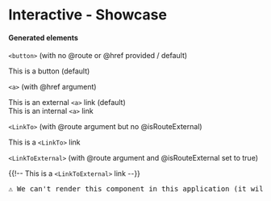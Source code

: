 <h1>Interactive - Showcase</h1>

<section data-test-percy data-section="showcase">
  

  <h4 class="dummy-h4">Generated elements</h4>

  <div class="dummy-interactive-sample">
    <p class="dummy-paragraph">
      <code class="dummy-code">&lt;button&gt;</code>
      <span class="dummy-text-small">(with no @route or @href provided / default)</span>
    </p>
    <Hds::Interactive>This is a button (default)</Hds::Interactive>
  </div>

  <div class="dummy-interactive-sample" id="local-anchor">
    <p class="dummy-paragraph">
      <code class="dummy-code">&lt;a&gt;</code>
      <span class="dummy-text-small">(with @href argument)</span>
    </p>
    <Hds::Interactive @href="http://google.com">This is an external
      <code>&lt;a&gt;</code>
      link (default)</Hds::Interactive>
    <br />
    <Hds::Interactive @href="#local-anchor" @isHrefExternal={{false}}>This is an internal
      <code>&lt;a&gt;</code>
      link</Hds::Interactive>
  </div>

  <div class="dummy-interactive-sample">
    <p class="dummy-paragraph">
      <code class="dummy-code">&lt;LinkTo&gt;</code>
      <span class="dummy-text-small">(with @route argument but no @isRouteExternal)</span>
    </p>
    <Hds::Interactive @route="index">This is a <code>&lt;LinkTo&gt;</code> link</Hds::Interactive>
  </div>

  <div class="dummy-interactive-sample">
    <p class="dummy-paragraph">
      <code class="dummy-code">&lt;LinkToExternal&gt;</code>
      <span class="dummy-text-small">(with @route argument and @isRouteExternal set to true)</span>
    </p>
    {{!-- <Hds::Interactive @route="index" @isRouteExternal={{true}}>This is a <code>&lt;LinkToExternal&gt;</code> link</Hds::Interactive> --}}
    <pre>⚠️ We can't render this component in this application (it will work only on Ember engines).</pre>
  </div>

</section>
